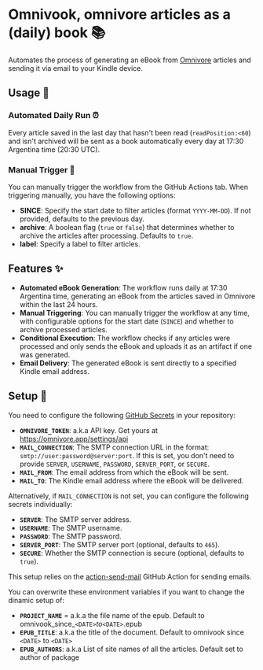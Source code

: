 # Omnivook, omnivore articles as a (daily) book 📚

Automates the process of generating an eBook from [Omnivore](https://omnivore.app/) articles and sending it via email to your Kindle device.


## Usage 🚀

### Automated Daily Run ⏰

Every article saved in the last day that hasn't been read (`readPosition:<60`) and isn't archived will be sent as a book automatically every day at 17:30 Argentina time (20:30 UTC). 

### Manual Trigger 🔧

You can manually trigger the workflow from the GitHub Actions tab. When triggering manually, you have the following options:

- **SINCE**: Specify the start date to filter articles (format `YYYY-MM-DD`). If not provided, defaults to the previous day.
- **archive**: A boolean flag (`true` or `false`) that determines whether to archive the articles after processing. Defaults to `true`.
- **label**: Specify a label to filter articles.

## Features ✨

- **Automated eBook Generation**: The workflow runs daily at 17:30 Argentina time, generating an eBook from the articles saved in Omnivore within the last 24 hours.
- **Manual Triggering**: You can manually trigger the workflow at any time, with configurable options for the start date (`SINCE`) and whether to archive processed articles.
- **Conditional Execution**: The workflow checks if any articles were processed and only sends the eBook and uploads it as an artifact if one was generated.
- **Email Delivery**: The generated eBook is sent directly to a specified Kindle email address.


## Setup 🔧

You need to configure the following [GitHub Secrets](https://docs.github.com/en/actions/security-for-github-actions/security-guides/using-secrets-in-github-actions) in your repository:

- **`OMNIVORE_TOKEN`**: a.k.a API key. Get yours at https://omnivore.app/settings/api 
- **`MAIL_CONNECTION`**: The SMTP connection URL in the format: `smtp://user:password@server:port`. If this is set, you don't need to provide `SERVER`, `USERNAME`, `PASSWORD`, `SERVER_PORT`, or `SECURE`.
- **`MAIL_FROM`**: The email address from which the eBook will be sent.
- **`MAIL_TO`**: The Kindle email address where the eBook will be delivered.

Alternatively, if `MAIL_CONNECTION` is not set, you can configure the following secrets individually:

- **`SERVER`**: The SMTP server address.
- **`USERNAME`**: The SMTP username.
- **`PASSWORD`**: The SMTP password.
- **`SERVER_PORT`**: The SMTP server port (optional, defaults to `465`).
- **`SECURE`**: Whether the SMTP connection is secure (optional, defaults to `true`).

This setup relies on the [action-send-mail](https://github.com/dawidd6/action-send-mail) GitHub Action for sending emails.

You can overwrite these environment variables if you want to change the dinamic setup of:
- **`PROJECT_NAME`** = a.k.a the file name of the epub. Default to omnivook_since_`<DATE>`_to_`<DATE>`.epub
- **`EPUB_TITLE`**: a.k.a the title of the document. Default to omnivook since `<DATE>` to `<DATE>`
- **`EPUB_AUTHORS`**: a.k.a  List of site names of all the articles. Default set to author of package
